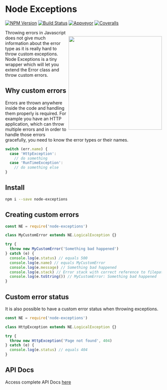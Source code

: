 # Node Exceptions

[![NPM Version][npm-image]][npm-url]
[![Build Status][travis-image]][travis-url]
[![Appveyor][appveyor-image]][appveyor-url]
[![Coveralls][coveralls-image]][coveralls-url]

<a href="http://i1117.photobucket.com/albums/k594/thetutlage/poppins-1_zpsg867sqyl.png">
<img src="http://i1117.photobucket.com/albums/k594/thetutlage/poppins-1_zpsg867sqyl.png" width="300px" align="right" vspace="20px" />
</a>

Throwing errors in Javascript does not give much information about the error type as it is really hard to throw custom exceptions. Node Exceptions is a tiny wrapper which will let you extend the Error class and throw custom errors.

## Why custom errors
Errors are thrown anywhere inside the code and handling them properly is required. For example you have an HTTP application, which can throw multiple errors and in order to handle those errors gracefully, you need to know the error types or their names.

```javascript
switch (err.name) {
  case 'HttpException':
    // do something
  case 'RunTimeException':
    // do something else
}
```


## Install

```bash
npm i --save node-exceptions
```

## Creating custom errors

```javascript
const NE = require('node-exceptions')

class MyCustomError extends NE.LogicalException {}

try {
  throw new MyCustomError('Something bad happened')
} catch (e) {
  console.log(e.status) // equals 500
  console.log(e.name) // equals MyCustomError
  console.log(e.message) // Something bad happened
  console.log(e.stack) // Error stack with correct reference to filepath and linenum
  console.log(e.toString()) // MyCustomError: Something bad happened
}
```

## Custom error status
It is also possible to have a custom error status when throwing exceptions.

```javascript
const NE = require('node-exceptions')

class HttpException extends NE.LogicalException {}

try {
  throw new HttpException('Page not found', 404)
} catch (e) {
  console.log(e.status) // equals 404
}
```

## API Docs
Access complete API Docs [here](https://poppinss.github.io/node-exceptions/docs/index.html)

[appveyor-image]: https://img.shields.io/appveyor/ci/thetutlage/node-exceptions/master.svg?style=flat-square

[appveyor-url]: https://ci.appveyor.com/project/thetutlage/node-exceptions

[npm-image]: https://img.shields.io/npm/v/node-exceptions.svg?style=flat-square
[npm-url]: https://npmjs.org/package/node-exceptions

[travis-image]: https://img.shields.io/travis/poppinss/node-exceptions/master.svg?style=flat-square
[travis-url]: https://travis-ci.org/poppinss/node-exceptions

[coveralls-image]: https://img.shields.io/coveralls/poppinss/node-exceptions/develop.svg?style=flat-square

[coveralls-url]: https://coveralls.io/github/poppinss/node-exceptions%